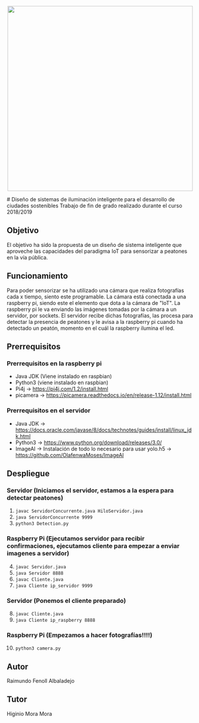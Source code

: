 <p align="center">
<img src="https://i.ibb.co/MNF93VD/hub.png" width="500">
</p>
# Diseño de sistemas de iluminación inteligente para el desarrollo de ciudades sostenibles
Trabajo de fin de grado realizado durante el curso 2018/2019

## Objetivo
El objetivo ha sido la propuesta de un diseño de sistema inteligente que aproveche las capacidades del paradigma IoT para sensorizar a peatones en la vía pública.

## Funcionamiento
Para poder sensorizar se ha utilizado una cámara que realiza fotografías cada x tiempo, siento este programable. La cámara está conectada a una raspberry pi, siendo este el elemento que dota a la cámara de "IoT".
La raspberry pi le va enviando las imágenes tomadas por la cámara a un servidor, por sockets.
El servidor recibe dichas fotografías, las procesa para detectar la presencia de peatones y le avisa a la raspberry pi cuando ha detectado un peatón, momento en el cuál la raspberry ilumina el led.

## Prerrequisitos
### Prerrequisitos en la raspberry pi
- Java JDK (Viene instalado en raspbian)
- Python3 (viene instalado en raspbian)
- Pi4j -> https://pi4j.com/1.2/install.html
- picamera -> https://picamera.readthedocs.io/en/release-1.12/install.html

### Prerrequisitos en el servidor
- Java JDK -> https://docs.oracle.com/javase/8/docs/technotes/guides/install/linux_jdk.html
- Python3 -> https://www.python.org/download/releases/3.0/
- ImageAI -> Instalación de todo lo necesario para usar yolo.h5 -> https://github.com/OlafenwaMoses/ImageAI

## Despliegue

### Servidor (Iniciamos el servidor, estamos a la espera para detectar peatones)
1. ``` javac ServidorConcurrente.java HiloServidor.java ```
2. ``` java ServidorConcurrente 9999 ```
3. ``` python3 Detection.py ```

### Raspberry Pi (Ejecutamos servidor para recibir confirmaciones, ejecutamos cliente para empezar a enviar imagenes a servidor)
4. ``` javac Servidor.java ```
5. ``` java Servidor 8888 ```
6. ``` javac Cliente.java ```
7. ``` java Cliente ip_servidor 9999 ```

### Servidor (Ponemos el cliente preparado)
8. ``` javac Cliente.java ```
9. ``` java Cliente ip_raspberry 8888 ```

### Raspberry Pi (Empezamos a hacer fotografías!!!!)
10. ``` python3 camera.py ```

## Autor
Raimundo Fenoll Albaladejo

## Tutor
Higinio Mora Mora
